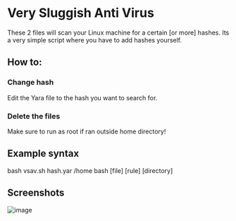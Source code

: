 # Very Sluggish Anti Virus

These 2 files will scan your Linux machine for a certain [or more] hashes.
Its a very simple script where you have to add hashes yourself.

## How to:
### Change hash
Edit the Yara file to the hash you want to search for.
### Delete the files
Make sure to run as root if ran outside home directory!

## Example syntax
bash vsav.sh hash.yar /home
bash [file] [rule] [directory]

## Screenshots
![image](https://user-images.githubusercontent.com/87969837/190512358-6d9455cc-326b-4117-988b-f25b2d2284d0.png)

